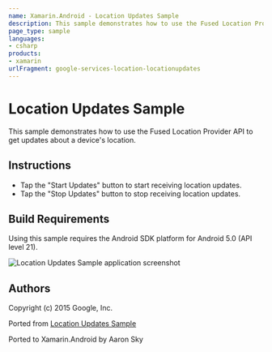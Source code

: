 ```yaml
---
name: Xamarin.Android - Location Updates Sample
description: This sample demonstrates how to use the Fused Location Provider API to get updates about a device's location. Instructions Tap the Start Updates...
page_type: sample
languages:
- csharp
products:
- xamarin
urlFragment: google-services-location-locationupdates
---
```

# Location Updates Sample

This sample demonstrates how to use the Fused Location Provider API to get updates about a device's location.

## Instructions

* Tap the "Start Updates" button to start receiving location updates.
* Tap the "Stop Updates" button to stop receiving location updates.


## Build Requirements
Using this sample requires the Android SDK platform for Android 5.0 (API level 21).

![Location Updates Sample application screenshot](Screenshots/screenshot1.png "Location Updates Sample application screenshot")

## Authors
Copyright (c) 2015 Google, Inc.

Ported from [Location Updates Sample](https://github.com/googlesamples/android-play-location/tree/master/LocationUpdates)

Ported to Xamarin.Android by Aaron Sky